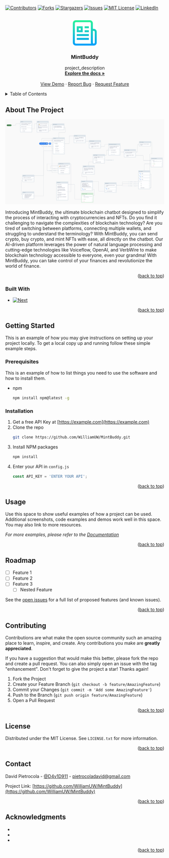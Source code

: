 <!--! Replace `MintBuddy`, `MintBuddy`, `project_description`,`technology`-->

<a name="readme-top"></a>

[![Contributors][contributors-shield]][contributors-url]
[![Forks][forks-shield]][forks-url]
[![Stargazers][stars-shield]][stars-url]
[![Issues][issues-shield]][issues-url]
[![MIT License][license-shield]][license-url]
[![LinkedIn][linkedin-shield]][linkedin-url]



<!-- PROJECT LOGO -->
<br />
<div align="center">
  <a href="https://github.com/WilliamUW/MintBuddy">
    <img src="images/logo.png" alt="Logo" width="80" height="80">
  </a>

<h3 align="center">MintBuddy</h3>

  <p align="center">
    project_description
    <br />
    <a href="https://github.com/WilliamUW/MintBuddy"><strong>Explore the docs »</strong></a>
    <br />
    <br />
    <a href="https://github.com/WilliamUW/MintBuddy">View Demo</a>
    ·
    <a href="https://github.com/WilliamUW/MintBuddy/issues">Report Bug</a>
    ·
    <a href="https://github.com/WilliamUW/MintBuddy/issues">Request Feature</a>
  </p>
</div>



<!-- TABLE OF CONTENTS -->
<details>
  <summary>Table of Contents</summary>
  <ol>
    <li>
      <a href="#about-the-project">About The Project</a>
      <ul>
        <li><a href="#built-with">Built With</a></li>
      </ul>
    </li>
    <li>
      <a href="#getting-started">Getting Started</a>
      <ul>
        <li><a href="#prerequisites">Prerequisites</a></li>
        <li><a href="#installation">Installation</a></li>
      </ul>
    </li>
    <li><a href="#usage">Usage</a></li>
    <li><a href="#roadmap">Roadmap</a></li>
    <li><a href="#contributing">Contributing</a></li>
    <li><a href="#license">License</a></li>
    <li><a href="#contact">Contact</a></li>
    <li><a href="#acknowledgments">Acknowledgments</a></li>
  </ol>
</details>



<!-- ABOUT THE PROJECT -->
## About The Project

[![Product Name Screen Shot][product-screenshot]](https://example.com)

Introducing MintBuddy, the ultimate blockchain chatbot designed to simplify the process of interacting with cryptocurrencies and NFTs. Do you find it challenging to navigate the complexities of blockchain technology? Are you tired of switching between platforms, connecting multiple wallets, and struggling to understand the terminology? With MintBuddy, you can send crypto, buy crypto, and mint NFTs with ease, all directly on the chatbot. Our AI-driven platform leverages the power of natural language processing and cutting-edge technologies like Voiceflow, OpenAI, and VerbWire to make blockchain technology accessible to everyone, even your grandma! With MintBuddy, you can take control of your finances and revolutionize the world of finance.


<p align="right">(<a href="#readme-top">back to top</a>)</p>



### Built With

* [![Next][Next.js]][Next-url]

<p align="right">(<a href="#readme-top">back to top</a>)</p>



<!-- GETTING STARTED -->
## Getting Started

This is an example of how you may give instructions on setting up your project locally.
To get a local copy up and running follow these simple example steps.

### Prerequisites

This is an example of how to list things you need to use the software and how to install them.
* npm
  ```sh
  npm install npm@latest -g
  ```

### Installation

1. Get a free API Key at [https://example.com](https://example.com)
2. Clone the repo
   ```sh
   git clone https://github.com/WilliamUW/MintBuddy.git
   ```
3. Install NPM packages
   ```sh
   npm install
   ```
4. Enter your API in `config.js`
   ```js
   const API_KEY = 'ENTER YOUR API';
   ```

<p align="right">(<a href="#readme-top">back to top</a>)</p>



<!-- USAGE EXAMPLES -->
## Usage

Use this space to show useful examples of how a project can be used. Additional screenshots, code examples and demos work well in this space. You may also link to more resources.

_For more examples, please refer to the [Documentation](https://example.com)_

<p align="right">(<a href="#readme-top">back to top</a>)</p>



<!-- ROADMAP -->
## Roadmap

- [ ] Feature 1
- [ ] Feature 2
- [ ] Feature 3
    - [ ] Nested Feature

See the [open issues](https://github.com/WilliamUW/MintBuddy/issues) for a full list of proposed features (and known issues).

<p align="right">(<a href="#readme-top">back to top</a>)</p>



<!-- CONTRIBUTING -->
## Contributing

Contributions are what make the open source community such an amazing place to learn, inspire, and create. Any contributions you make are **greatly appreciated**.

If you have a suggestion that would make this better, please fork the repo and create a pull request. You can also simply open an issue with the tag "enhancement".
Don't forget to give the project a star! Thanks again!

1. Fork the Project
2. Create your Feature Branch (`git checkout -b feature/AmazingFeature`)
3. Commit your Changes (`git commit -m 'Add some AmazingFeature'`)
4. Push to the Branch (`git push origin feature/AmazingFeature`)
5. Open a Pull Request

<p align="right">(<a href="#readme-top">back to top</a>)</p>



<!-- LICENSE -->
## License

Distributed under the MIT License. See `LICENSE.txt` for more information.

<p align="right">(<a href="#readme-top">back to top</a>)</p>



<!-- CONTACT -->
## Contact

David Pietrocola - [@D4v1D911](https://twitter.com/D4v1D911) - pietrocoladavid@gmail.com

Project Link: [https://github.com/WilliamUW/MintBuddy](https://github.com/WilliamUW/MintBuddy)

<p align="right">(<a href="#readme-top">back to top</a>)</p>



<!-- ACKNOWLEDGMENTS -->
## Acknowledgments

* []()
* []()
* []()

<p align="right">(<a href="#readme-top">back to top</a>)</p>



[contributors-shield]: https://img.shields.io/github/contributors/WilliamUW/MintBuddy.svg?style=for-the-badge
[contributors-url]: https://github.com/WilliamUW/MintBuddy/graphs/contributors

[forks-shield]: https://img.shields.io/github/forks/WilliamUW/MintBuddy.svg?style=for-the-badge
[forks-url]: https://github.com/WilliamUW/MintBuddy/network/members

[stars-shield]: https://img.shields.io/github/stars/WilliamUW/MintBuddy.svg?style=for-the-badge
[stars-url]: https://github.com/WilliamUW/MintBuddy/stargazers

[issues-shield]: https://img.shields.io/github/issues/WilliamUW/MintBuddy.svg?style=for-the-badge
[issues-url]: https://github.com/WilliamUW/MintBuddy/issues

[license-shield]: https://img.shields.io/github/license/WilliamUW/MintBuddy.svg?style=for-the-badge
[license-url]: https://github.com/WilliamUW/MintBuddy/blob/master/LICENSE.txt

[linkedin-shield]: https://img.shields.io/badge/-LinkedIn-black.svg?style=for-the-badge&logo=linkedin&colorB=555
[linkedin-url]: https://linkedin.com/in/pietrocoladavid
[product-screenshot]: images/screenshot.png

<!-- !Use this as a template to add technologies -->
[Next.js]: https://img.shields.io/badge/next.js-000000?style=for-the-badge&logo=nextdotjs&logoColor=white
[Next-url]: https://nextjs.org/
